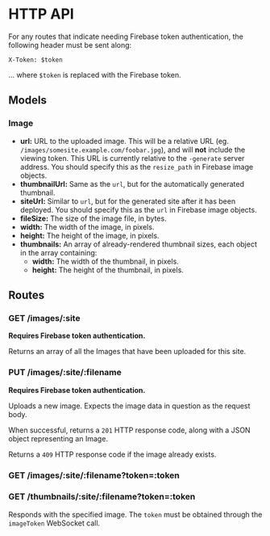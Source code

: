 # HTTP API

For any routes that indicate needing Firebase token authentication, the following header must be sent along:

```
X-Token: $token
```

... where `$token` is replaced with the Firebase token.

## Models

### Image

* __url:__ URL to the uploaded image. This will be a relative URL (eg. `/images/somesite.example.com/foobar.jpg`), and will __not__ include the viewing token. This URL is currently relative to the `-generate` server address. You should specify this as the `resize_path` in Firebase image objects.
* __thumbnailUrl:__ Same as the `url`, but for the automatically generated thumbnail.
* __siteUrl:__ Similar to `url`, but for the generated site after it has been deployed. You should specify this as the `url` in Firebase image objects.
* __fileSize:__ The size of the image file, in bytes.
* __width:__ The width of the image, in pixels.
* __height:__ The height of the image, in pixels.
* __thumbnails:__ An array of already-rendered thumbnail sizes, each object in the array containing:
	* __width:__ The width of the thumbnail, in pixels.
	* __height:__ The height of the thumbnail, in pixels.

## Routes

### GET /images/:site

__Requires Firebase token authentication.__

Returns an array of all the Images that have been uploaded for this site.

### PUT /images/:site/:filename

__Requires Firebase token authentication.__

Uploads a new image. Expects the image data in question as the request body.

When successful, returns a `201` HTTP response code, along with a JSON object representing an Image.

Returns a `409` HTTP response code if the image already exists.

### GET /images/:site/:filename?token=:token
### GET /thumbnails/:site/:filename?token=:token

Responds with the specified image. The `token` must be obtained through the `imageToken` WebSocket call.
